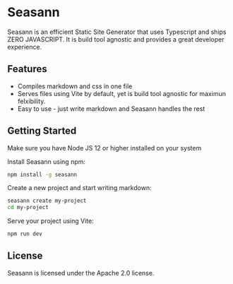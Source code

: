 # Seasann

Seasann is an efficient Static Site Generator that uses Typescript and ships ZERO JAVASCRIPT. It is build tool agnostic and provides a great developer experience.

## Features

- Compiles markdown and css in one file
- Serves files using Vite by default, yet is build tool agnostic for maximun felxibility.
- Easy to use - just write markdown and Seasann handles the rest

## Getting Started

Make sure you have Node JS 12 or higher installed on your system

Install Seasann using npm:

```bash
npm install -g seasann
```

Create a new project and start writing markdown:

```bash
seasann create my-project
cd my-project
```

Serve your project using Vite:

```bash
npm run dev
```

## License

Seasann is licensed under the Apache 2.0 license.
